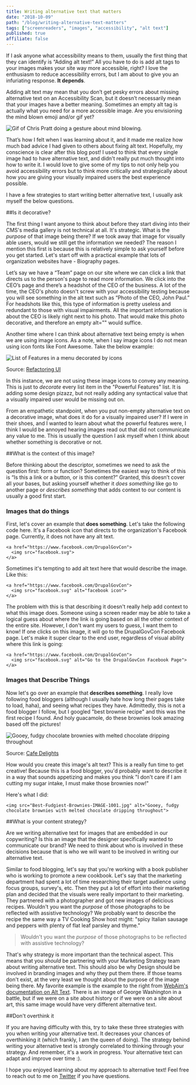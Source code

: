 ```yaml
---
title: Writing alternative text that matters
date: "2018-10-09"
path: "/blog/writing-alternative-text-matters"
tags: ["screenreaders", "images", "accessibility", "alt text"]
published: true
affiliate: false
---
```


If I ask anyone what accessibility means to them, usually the first thing that they can identify is “Adding alt text!” All you have to do is add alt tags to your images makes your site way more accessible, right? I love the enthusiasm to reduce accessibility errors, but I am about to give you an infuriating response. **It depends**.

Adding alt text may mean that you don’t get pesky errors about missing alternative text on an Accessibility Scan, but it doesn’t necessarily mean that your images have a better meaning. Sometimes an empty alt tag is actually what you need for a more accessible image. Are you envisioning the mind blown emoji and/or gif yet?

![Gif of Chris Pratt doing a gesture about mind blowing.](https://media.giphy.com/media/l0NhZ0aUSE8fXag12/giphy.gif)

That’s how I felt when I was learning about it, and it made me realize how much bad advice I had given to others about fixing alt text. Hopefully, my conscience is clear after this blog post! I used to think that every single image had to have alternative text, and didn't really put much thought into how to write it. I would love to give some of my tips to not only help you avoid accessibility errors but to think more critically and strategically about how you are giving your visually impaired users the best experience possible.  

I have a few strategies to start writing better alternative text, I usually ask myself the below questions.

##Is it decorative?

The first thing I want anyone to think about before they start diving into their CMS's media gallery is not technical at all. It's strategic. What is the _purpose_ of that image being there? If we took away that image for visually able users, would we still get the information we needed? The reason I mention this first is because this is relatively simple to ask yourself before you get started. Let's start off with a practical example that lots of organization websites have - Biography pages. 


Let’s say we have a “Team” page on our site where we can click a link that directs us to the person's page to read more information. We click into the CEO’s page and there’s a headshot of the CEO of the business. A lot of the time, the CEO's photo doesn't screw with your accessibility testing because you will see something in the alt text such as “Photo of the CEO, John Paul.” For headshots like this, this type of information is pretty useless and redundant to those with visual impairments. All the important information is about the CEO is likely right next to his photo. That would make this photo decorative, and therefore an empty alt="" would suffice.

Another time where I can think about alternative text being empty is when we are using image icons. As a note, when I say image icons I do not mean using icon fonts like Font Awesome. Take the below example:

![List of Features in a menu decorated by icons](./powerful-features-icon-example.png)
<div class="source">Source: <a href="https://medium.com/refactoring-ui/7-practical-tips-for-cheating-at-design-40c736799886">Refactoring UI</a></div>

In this instance, we are not using these image icons to convey any meaning. This is just to _decorate_ every list item in the "Powerful Features" list. It is adding some design pizazz, but not really adding any syntactical value that a visually impaired user would be missing out on.

From an empathetic standpoint, when you put non-empty alternative text on a decorative image, what does it do for a visually impaired user? If I were in their shoes, and I wanted to learn about what the powerful features were, I think I would be annoyed hearing images read out that did not communicate any value to me. This is usually the question I ask myself when I think about whether something is decorative or not. 

##What is the context of this image?

Before thinking about the descriptor, sometimes we need to ask the question first: form or function? Sometimes the easiest way to think of this is “Is this a link or a button, or is this content?” Granted, this doesn’t cover all your bases, but asking yourself whether it _does something_ like go to another page or _describes something_ that adds context to our content is usually a good first start.

### Images that do things

First, let's cover an example that **does something**. Let's take the following code here. It's a Facebook icon that directs to the organization's Facebook page. Currently, it does not have any alt text.
```
<a href="https://www.facebook.com/DrupalGovCon">
  <img src="facebook.svg">
</a>
```

Sometimes it's tempting to add alt text here that would describe the image. Like this:
```
<a href="https://www.facebook.com/DrupalGovCon">
  <img src="facebook.svg" alt="facebook icon">
</a>
```

The problem with this is that describing it doesn't really help add context to what this image does. Someone using a screen reader may be able to take a logical guess about where the link is going based on all the other context of the entire site. However, I don't want my users to guess, I want them to know! If one clicks on this image, it will go to the DrupalGovCon Facebook page. Let's make it super clear to the end user, regardless of visual ability where this link is going:

```
<a href="https://www.facebook.com/DrupalGovCon">
  <img src="facebook.svg" alt="Go to the DrupalGovCon Facebook Page">
</a>
```

### Images that Describe Things

Now let's go over an example that **describes something**. I really love following food bloggers (although I usually hate how long their pages take to load, haha), and seeing what recipes they have. Admittedly, this is not a food blogger I follow, but I googled "best brownie recipe" and this was the first recipe I found. And holy guacamole, do these brownies look amazing based off the pictures!

![Gooey, fudgy chocolate brownies with melted chocolate dripping throughout](./Best-Fudgiest-Brownies-IMAGE-1001.jpg)
<div class="source">Source: <a href="https://cafedelites.com/worlds-best-fudgiest-brownies/">Cafe Delights</a></div>

How would you create this image's alt text? This is a really fun time to get creative! Because this is a food blogger, you'd probably want to describe it in a way that sounds appetizing and makes you think "I don't care if I am cutting my sugar intake, I must make those brownies now!" 

Here's what I did:
```
<img src="Best-Fudgiest-Brownies-IMAGE-1001.jpg" alt="Gooey, fudgy chocolate brownies with melted chocolate dripping throughout">
```


##What is your content strategy?

Are we writing alternative text for images that are embedded in our copywriting? Is this an image that the designer specifically wanted to communicate our brand? We need to think about who is involved in these decisions because that is who we will want to be involved in writing our alternative text. 

Similar to food blogging, let's say that you're working with a book publisher who is working to promote a new cookbook. Let's say that the marketing department had spent a lot of time researching their target audience using focus groups, survey's, etc. Then they put a lot of effort into their marketing plan and decided that the visuals were really important to their marketing. They partnered with a photographer and got new images of delicious recipes. Wouldn't you want the _purpose_ of those photographs to be reflected with assistive technology? We probably want to describe the recipe the same way a TV Cooking Show host might: "spicy Italian sausage and peppers with plenty of flat leaf parsley and thyme."

>Wouldn't you want the _purpose_ of those photographs to be reflected with assistive technology?

That's why strategy is more important than the technical aspect. This means that you _should_ be partnering with your Marketing Strategy team about writing alternative text. This should also be why Design should be involved in branding images and why they put them there. If those teams don't exist, at the very least we thought about the purpose of the image being there. My favorite example is the example to the right from [WebAim's documentation on Alt Text](https://webaim.org/techniques/alttext/#context). There is an image of George Washington in a battle, but if we were on a site about history or if we were on a site about art, this same image would have very different alternative text.

##Don't overthink it

If you are having difficulty with this, try to take these three strategies with you when writing your alternative text. It decreases your chances of overthinking it (which frankly, I am the queen of doing). The strategy behind writing your alternative text is strongly correlated to thinking through your strategy. And remember, it's a work in progress. Your alternative text can adapt and improve over time :).

I hope you enjoyed learning about my approach to alternative text! Feel free to reach out to me on [Twitter](https://twitter.com/littlekope0903) if you have questions.
